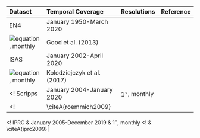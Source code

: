 |Dataset | Temporal Coverage | Resolutions | Reference |
|:---	 | :----   	     |:----	   |  	   ---:|
|  EN4   |January 1950-March 2020 |
![equation](https://render.githubusercontent.com/render/math?math=1.0^{\circ}), monthly | Good et al. (2013)|
| ISAS |  January 2002-April 2020 |
![equation](https://render.githubusercontent.com/render/math?math=0.5^{\circ}), monthly | Kolodziejczyk et al. (2017) |
<!  Scripps | January 2004-January 2020 | $1^{\circ}$, monthly
<! | \citeA{roemmich2009}|
<! IPRC & January 2005-December 2019 & $1^{\circ}$, monthly
<! & \citeA{iprc2009}|
